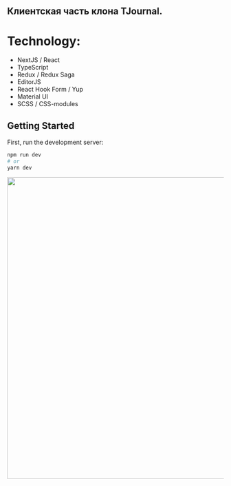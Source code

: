 ## Клиентская часть клона TJournal.

# Technology:

- NextJS / React
- TypeScript
- Redux / Redux Saga
- EditorJS
- React Hook Form / Yup
- Material UI
- SCSS / CSS-modules

## Getting Started

First, run the development server:

```bash
npm run dev
# or
yarn dev
```

<a href="https://github.com/Israpilow/tjournal-frontend" target="_blank">
  <img src="https://raw.githubusercontent.com/Israpilow/tjournal-frontend/master/public/static/img/screens/timeline.png" width="700"/>
</a>
